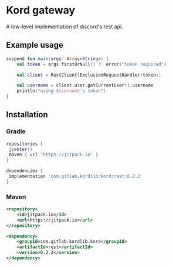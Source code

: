 # Kord gateway

A low-level implementation of discord's rest api.

## Example usage

```kotlin
suspend fun main(args: Array<String>) {
    val token = args.firstOrNull() ?: error("token required")

    val client = RestClient(ExclusionRequestHandler(token))

    val username = client.user.getCurrentUser().username
    println("using $username's token")
}
``` 

## Installation

### Gradle

```groovy
repositories {
 jcenter()
 maven { url 'https://jitpack.io' }
}
```

```groovy
dependencies {
 implementation 'com.gitlab.kordlib:kord:rest:0.2.2'
}
```

### Maven

```xml
<repository>
    <id>jitpack.io</id>
    <url>https://jitpack.io</url>
</repository>
```

```xml
<dependency>
    <groupId>com.gitlab.kordlib.kord</groupId>
    <artifactId>rest</artifactId>
    <version>0.2.2</version>
</dependency>
```
